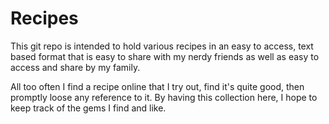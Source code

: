 # Recipes

This git repo is intended to hold various recipes in an easy to access, text
based format that is easy to share with my nerdy friends as well as easy to
access and share by my family.

All too often I find a recipe online that I try out, find it's quite good, then
promptly loose any reference to it.  By having this collection here, I hope to
keep track of the gems I find and like.
